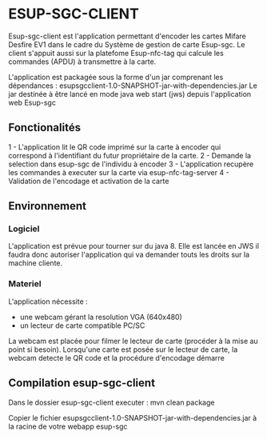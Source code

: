 ESUP-SGC-CLIENT
===============

Esup-sgc-client est l'application permettant d'encoder les cartes Mifare Desfire EV1 dans le cadre du Système de gestion de carte Esup-sgc. 
Le client s'appuit aussi sur la platefome Esup-nfc-tag qui calcule les commandes (APDU) à transmettre à la carte.

L'application est packagée sous la forme d'un jar comprenant les dépendances : esupsgcclient-1.0-SNAPSHOT-jar-with-dependencies.jar
Le jar destinée à être lancé en mode java web start (jws) depuis l'application web Esup-sgc

## Fonctionalités

1 - L'application lit le QR code imprimé sur la carte à encoder qui correspond à l'identifiant du futur propriétaire de la carte.
2 - Demande la selection dans esup-sgc de l'individu à encoder
3 - L'application recupère les commandes à executer sur la carte via esup-nfc-tag-server
4 - Validation de l'encodage et activation de la carte

## Environnement

### Logiciel

L'application est prévue pour tourner sur du java 8. Elle est lancée en JWS il faudra donc autoriser l'application qui va demander touts les droits sur la machine cliente.

### Materiel

L'application nécessite :
- une webcam gérant la resolution VGA (640x480)
- un lecteur de carte compatible PC/SC

La webcam est placée pour filmer le lecteur de carte (procéder à la mise au point si besoin).
Lorsqu'une carte est posée sur le lecteur de carte, la webcam detecte le QR code et la procédure d'encodage démarre

## Compilation esup-sgc-client

Dans le dossier esup-sgc-client executer : mvn clean package

Copier le fichier esupsgcclient-1.0-SNAPSHOT-jar-with-dependencies.jar à la racine de votre webapp esup-sgc
